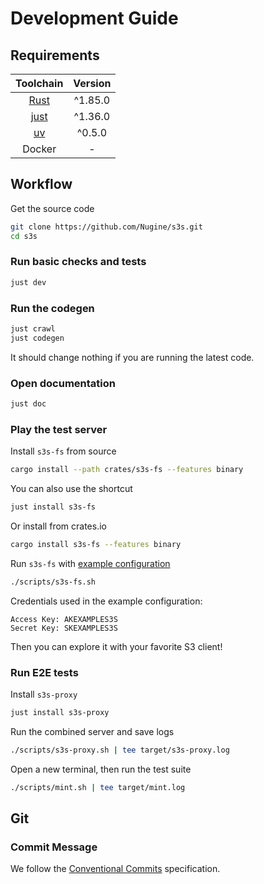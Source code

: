 # Development Guide

## Requirements

|               Toolchain               | Version |
| :-----------------------------------: | :-----: |
|      [Rust](https://rustup.rs/)       | ^1.85.0 |
| [just](https://github.com/casey/just) |    ^1.36.0    |
|                [uv](https://github.com/astral-sh/uv)                 |  ^0.5.0  |
|                Docker                 |    -    |

## Workflow

Get the source code

```bash
git clone https://github.com/Nugine/s3s.git
cd s3s
```

### Run basic checks and tests

```bash
just dev
```

### Run the codegen

```bash
just crawl
just codegen
```

It should change nothing if you are running the latest code.

### Open documentation

```bash
just doc
```

### Play the test server

Install `s3s-fs` from source

```bash
cargo install --path crates/s3s-fs --features binary
```

You can also use the shortcut

```bash
just install s3s-fs
```

Or install from crates.io

```bash
cargo install s3s-fs --features binary
```

Run `s3s-fs` with [example configuration](./scripts/s3s-fs.sh)

```bash
./scripts/s3s-fs.sh
```

Credentials used in the example configuration:

```
Access Key: AKEXAMPLES3S
Secret Key: SKEXAMPLES3S
```

Then you can explore it with your favorite S3 client!

### Run E2E tests

Install `s3s-proxy`

```bash
just install s3s-proxy
```

Run the combined server and save logs

```bash
./scripts/s3s-proxy.sh | tee target/s3s-proxy.log
```

Open a new terminal, then run the test suite

```bash
./scripts/mint.sh | tee target/mint.log
```

## Git

### Commit Message

We follow the [Conventional Commits](https://www.conventionalcommits.org/en/v1.0.0/) specification.
